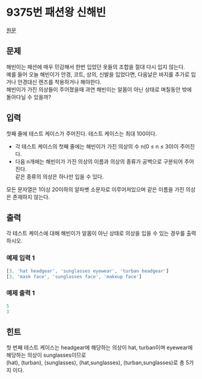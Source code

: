 
# 9375번 패션왕 신해빈

[원문](https://www.acmicpc.net/problem/9375)

## 문제

해빈이는 패션에 매우 민감해서 한번 입었던 옷들의 조합을 절대 다시 입지 않는다. <br />
예를 들어 오늘 해빈이가 안경, 코트, 상의, 신발을 입었다면, 다음날은 바지를 추가로 입거나 안경대신 렌즈를 착용하거나 해야한다. <br />
해빈이가 가진 의상들이 주어졌을때 과연 해빈이는 알몸이 아닌 상태로 며칠동안 밖에 돌아다닐 수 있을까?

## 입력

첫째 줄에 테스트 케이스가 주어진다. 테스트 케이스는 최대 100이다.

- 각 테스트 케이스의 첫째 줄에는 해빈이가 가진 의상의 수 n(0 ≤ n ≤ 30)이 주어진다.
- 다음 n개에는 해빈이가 가진 의상의 이름과 의상의 종류가 공백으로 구분되어 주어진다. <br />같은 종류의 의상은 하나만 입을 수 있다.

모든 문자열은 1이상 20이하의 알파벳 소문자로 이루어져있으며 같은 이름을 가진 의상은 존재하지 않는다.

## 출력

각 테스트 케이스에 대해 해빈이가 알몸이 아닌 상태로 의상을 입을 수 있는 경우를 출력하시오.

### 예제 입력 1

```js
[3, 'hat headgear', 'sunglasses eyewear', 'turban headgear']
[3, 'mask face', 'sunglasses face', 'makeup face']
```

### 예제 출력 1

```js
5
3
```
## 힌트

첫 번째 테스트 케이스는 headgear에 해당하는 의상이 hat, turban이며 eyewear에 해당하는 의상이 sunglasses이므로 <br />(hat), (turban), (sunglasses), (hat,sunglasses), (turban,sunglasses)로 총 5가지 이다.